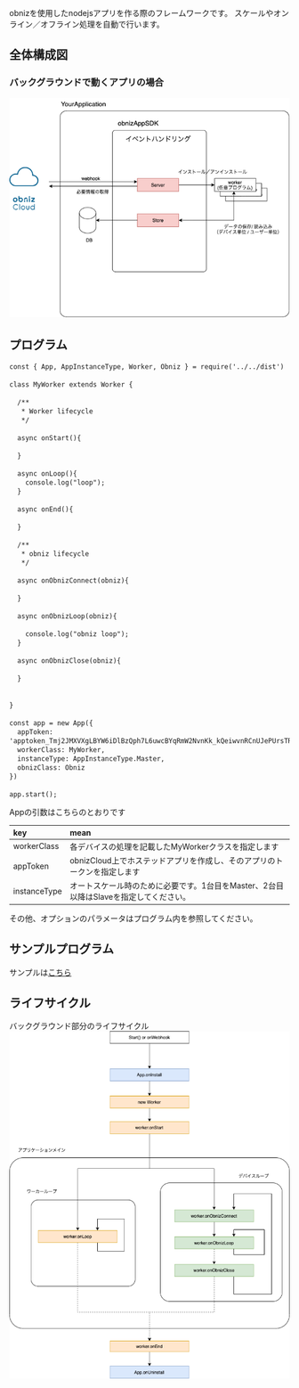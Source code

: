 
obnizを使用したnodejsアプリを作る際のフレームワークです。
スケールやオンライン／オフライン処理を自動で行います。

## 全体構成図

### バックグラウンドで動くアプリの場合
![](./doc/images/description.png)


## プログラム

```
const { App, AppInstanceType, Worker, Obniz } = require('../../dist')

class MyWorker extends Worker {

  /**
   * Worker lifecycle
   */

  async onStart(){

  }

  async onLoop(){
    console.log("loop");
  }

  async onEnd(){

  }

  /**
   * obniz lifecycle
   */

  async onObnizConnect(obniz){

  }

  async onObnizLoop(obniz){

    console.log("obniz loop");
  }

  async onObnizClose(obniz){

  }


}

const app = new App({
  appToken: 'apptoken_Tmj2JMXVXgLBYW6iDlBzQph7L6uwcBYqRmW2NvnKk_kQeiwvnRCnUJePUrsTRtXW',
  workerClass: MyWorker,
  instanceType: AppInstanceType.Master,
  obnizClass: Obniz
})

app.start();

```


Appの引数はこちらのとおりです

|key | mean |
|:---|:---|
| workerClass |  各デバイスの処理を記載したMyWorkerクラスを指定します|
| appToken |  obnizCloud上でホステッドアプリを作成し、そのアプリのトークンを指定します|
| instanceType |  オートスケール時のために必要です。1台目をMaster、2台目以降はSlaveを指定してください。|

その他、オプションのパラメータはプログラム内を参照してください。


## サンプルプログラム

サンプルは[こちら](./examples)

## ライフサイクル

バックグラウンド部分のライフサイクル
![](./doc/images/lifecycle.png)




